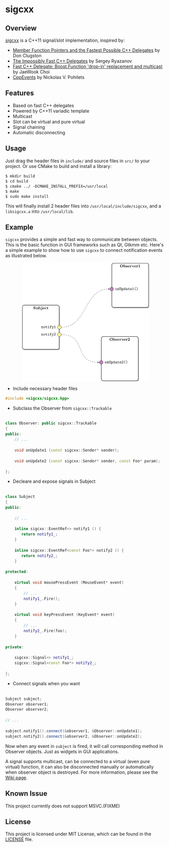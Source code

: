 sigcxx
======

## Overview

[sigcxx](https://github.com/zhanggyb/sigcxx) is a C++11 signal/slot implementation, inspired by:

- [Member Function Pointers and the Fastest Possible C++ Delegates](http://www.codeproject.com/Articles/7150/Member-Function-Pointers-and-the-Fastest-Possible)
by Don Clugston
- [The Impossibly Fast C++ Delegates](http://www.codeproject.com/Articles/11015/The-Impossibly-Fast-C-Delegates) by Sergey Ryazanov
- [Fast C++ Delegate: Boost.Function 'drop-in' replacement and multicast](http://www.codeproject.com/Articles/18389/Fast-C-Delegate-Boost-Function-drop-in-replacement) by JaeWook Choi
- [CppEvents](http://code.google.com/p/cpp-events/) by Nickolas V. Pohilets

## Features

- Based on fast C++ delegates
- Powered by C++11 variadic template
- Multicast
- Slot can be virtual and pure virtual
- Signal chaining
- Automatic disconnecting

## Usage

Just drag the header files in `include/` and source files in `src/` to your
project. Or use CMake to build and install a library:

```shell
$ mkdir build
$ cd build
$ cmake ../ -DCMAKE_INSTALL_PREFIX=/usr/local
$ make
$ sudo make install
```

This will finally install 2 header files into `/usr/local/include/sigcxx`, and
a `libsigcxx.a` into `/usr/local/lib`.

## Example

`sigcxx` provides a simple and fast way to communicate between objects. This
is the basic function in GUI frameworks such as Qt, Gtkmm etc. Here's a simple
example to show how to use `sigcxx` to connect notification events as
illustrated below.

<div  align="center">
<img src="doc/graphics/example.png" width = "400" alt="Example" align=center />
</div>

- Include necessary header files

```c++
#include <sigcxx/sigcxx.hpp>
```

- Subclass the Observer from `sigcxx::Trackable`

```c++

class Observer: public sigcxx::Trackable
{
public:
    // ...

    void onUpdate1 (const sigcxx::Sender* sender);

    void onUpdate2 (const sigcxx::Sender* sender, const Foo* param);

};

```

- Decleare and expose signals in Subject

```c++

class Subject
{
public:

    // ...

    inline sigcxx::EventRef<> notify1 () {
       return notify1_;
    }

    inline sigcxx::EventRef<const Foo*> notify2 () {
       return notify2_;
    }

protected:

    virtual void mousePressEvent (MouseEvent* event)
    {
        // ...
        notify1_.Fire();
    }

    virtual void keyPressEvent (KeyEvent* event)
    {
        // ...
        notify2_.Fire(foo);
    }

private:

    sigcxx::Signal<> notify1_;
    sigcxx::Signal<const Foo*> notify2_;

};

```

- Connect signals when you want

```c++

Subject subject;
Observer observer1;
Observer observer2;

// ...

subject.notify1().connect(&observer1, &Observer::onUpdate1);
subject.notify2().connect(&observer2, &Observer::onUpdate2);

```

Now when any event in `subject` is fired, it will call corresponding method in
Observer objects. Just as widgets in GUI applications.

A signal supports multicast, can be connected to a virtual (even pure virtual)
function, it can also be disconnected manually or automatically when observer
object is destroyed. For more information, please see the [Wiki
page](https://github.com/zhanggyb/libcppevent/wiki).

## Known Issue

This project currently does not support MSVC.(FIXME)

## License

This project is licensed under MIT License, which can be found in the
[LICENSE](https://github.com/zhanggyb/sigcxx/blob/master/LICENSE) file.
